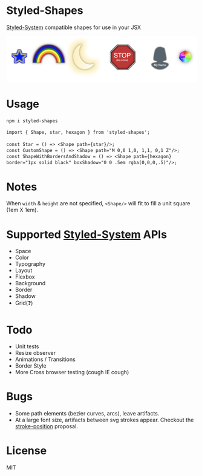# Styled-Shapes

[Styled-System](https://styled-system.com/) compatible shapes for use in your JSX

![demo](./demo.png)

# Usage

`npm i styled-shapes`

```
import { Shape, star, hexagon } from 'styled-shapes';

const Star = () => <Shape path={star}/>;
const CustomShape = () => <Shape path="M 0,0 1,0, 1,1, 0,1 Z"/>;
const ShapeWithBordersAndShadow = () => <Shape path={hexagon} border="1px solid black" boxShadow="0 0 .5em rgba(0,0,0,.5)"/>;
```

# Notes

When `width` & `height` are not specified, `<Shape/>` will fit to fill a unit square (1em X 1em).

# Supported [Styled-System](https://styled-system.com/api) APIs

- Space
- Color
- Typography
- Layout
- Flexbox
- Background
- Border
- Shadow
- Grid(❓)

# Todo

- Unit tests
- Resize observer
- Animations / Transitions
- Border Style
- More Cross browser testing (cough IE cough)

# Bugs

- Some path elements (bezier curves, arcs), leave artifacts.
- At a large font size, artifacts between svg strokes appear. Checkout the [stroke-position](https://www.w3.org/Graphics/SVG/WG/wiki/Proposals/Stroke_position) proposal.

# License

MIT
